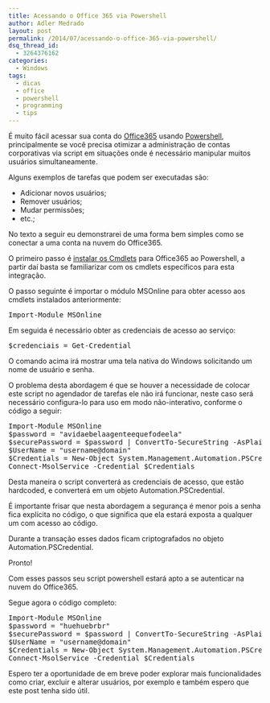 ```yaml
---
title: Acessando o Office 365 via Powershell
author: Adler Medrado
layout: post
permalink: /2014/07/acessando-o-office-365-via-powershell/
dsq_thread_id:
  - 3264376162
categories:
  - Windows
tags:
  - dicas
  - office
  - powershell
  - programming
  - tips
---
```

É muito fácil acessar sua conta do [Office365][1] usando [Powershell][2],
principalmente se você precisa otimizar a administração de contas corporativas
via script em situações onde é necessário manipular muitos usuários simultaneamente.

Alguns exemplos de tarefas que podem ser executadas são:

* Adicionar novos usuários;
* Remover usuários;
* Mudar permissões;
* etc.;

No texto a seguir eu demonstrarei de uma forma bem simples como se conectar a
uma conta na nuvem do Office365.

O primeiro passo é [instalar os Cmdlets][3] para Office365 ao Powershell,
a partir daí basta se familiarizar com os cmdlets específicos para esta integração.

O passo seguinte é importar o módulo MSOnline para obter acesso aos cmdlets instalados anteriormente:

<pre>
Import-Module MSOnline
</pre>

Em seguida é necessário obter as credenciais de acesso ao serviço:

<pre>$credenciais = Get-Credential</pre>

O comando acima irá mostrar uma tela nativa do Windows solicitando um nome de usuário e senha.

O problema desta abordagem é que se houver a necessidade de colocar este script
no agendador de tarefas ele não irá funcionar, neste caso será necessário
configura-lo para uso em modo não-interativo, conforme o código a seguir:

<pre>
Import-Module MSOnline
$password = "avidaebelaagenteequefodeela"
$securePassword = $password | ConvertTo-SecureString -AsPlainText -Force
$UserName = "username@domain"
$Credentials = New-Object System.Management.Automation.PSCredential -ArgumentList $UserName, $securePassword
Connect-MsolService -Credential $Credentials
</pre>

Desta maneira o script converterá as credenciais de acesso, que estão hardcoded,
e converterá em um objeto Automation.PSCredential.

É importante frisar que nesta abordagem a segurança é menor pois a senha fica
explícita no código, o que significa que ela estará exposta a qualquer um com acesso ao código.

Durante a transação esses dados ficam criptografados no objeto Automation.PSCredential.

Pronto!

Com esses passos seu script powershell estará apto a se autenticar na nuvem do Office365.

Segue agora o código completo:

<pre>Import-Module MSOnline
$password = "huehuebrbr"
$securePassword = $password | ConvertTo-SecureString -AsPlainText -Force
$UserName = "username@domain"
$Credentials = New-Object System.Management.Automation.PSCredential -ArgumentList $UserName, $securePassword
Connect-MsolService -Credential $Credentials
</pre>

Espero ter a oportunidade de em breve poder explorar mais funcionalidades como
criar, excluir e alterar usuários, por exemplo e também espero que este post
tenha sido útil.

[1]: http://office.microsoft.com/en-us/
[2]: http://technet.microsoft.com/pt-br/library/bb978526.aspx
[3]: http://technet.microsoft.com/en-us/library/hh974317.aspx
